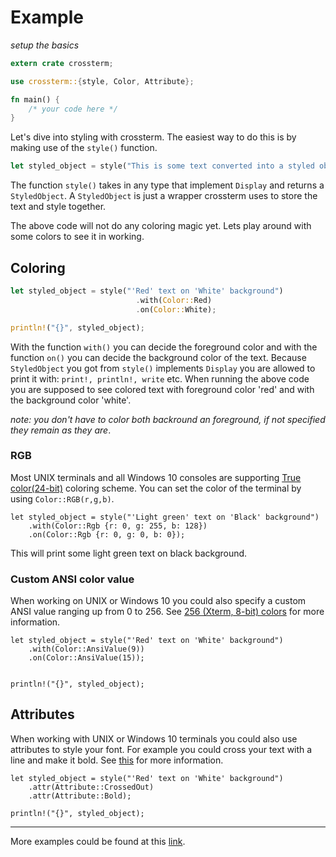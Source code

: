 # Example

_setup the basics_
```rust
extern crate crossterm;

use crossterm::{style, Color, Attribute};

fn main() {
    /* your code here */
}
```

Let's dive into styling with crossterm. The easiest way to do this is by making use of the `style()` function.

```rust
let styled_object = style("This is some text converted into a styled object");
```

The function `style()` takes in any type that implement `Display`
and returns a `StyledObject`. 
A `StyledObject` is just a wrapper crossterm uses to store the text and style together.

The above code will not do any coloring magic yet. Lets play around with some colors to see it in working.

## Coloring
```rust
let styled_object = style("'Red' text on 'White' background")
                            .with(Color::Red)
                            .on(Color::White);

println!("{}", styled_object);
```

With the function `with()` you can decide the foreground color and with the function `on()` you can decide the background color of the text.
Because `StyledObject` you got from `style()` implements `Display` you are allowed to print it with: `print!, println!, write` etc.
When running the above code you are supposed to see colored text with foreground color 'red' and with the background color 'white'.

_note: you don't have to color both backround an foreground, if not specified they remain as they are_.

### RGB
Most UNIX terminals and all Windows 10 consoles are supporting [True color(24-bit)](https://en.wikipedia.org/wiki/Color_depth#True_color_(24-bit)) coloring scheme.
You can set the color of the terminal by using `Color::RGB(r,g,b)`.

```
let styled_object = style("'Light green' text on 'Black' background")
    .with(Color::Rgb {r: 0, g: 255, b: 128})
    .on(Color::Rgb {r: 0, g: 0, b: 0});
```
This will print some light green text on black background.

### Custom ANSI color value
When working on UNIX or Windows 10 you could also specify a custom ANSI value ranging up from 0 to 256.
See [256 (Xterm, 8-bit) colors](https://jonasjacek.github.io/colors/) for more information.

```
let styled_object = style("'Red' text on 'White' background")
    .with(Color::AnsiValue(9))
    .on(Color::AnsiValue(15));


println!("{}", styled_object);
```

## Attributes
When working with UNIX or Windows 10 terminals you could also use attributes to style your font. For example you could cross your text with a line and make it bold.
See [this](styling.md#Attributes) for more information.

```
let styled_object = style("'Red' text on 'White' background")
    .attr(Attribute::CrossedOut)
    .attr(Attribute::Bold);

println!("{}", styled_object);
```

---------------------------------------------------------------------------------------------------------------------------------------------
More examples could be found at this [link](https://github.com/TimonPost/crossterm/blob/master/examples/style.rs).